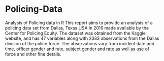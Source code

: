 # Policing-Data
Analysis of Policing data in R
This report aims to provide an analysis of a policing data set from Dallas, Texas USA in 2016 made available by the Center for Policing Equity. The dataset was obtained from the Kaggle website, and has 47 variables along with 2383 observations from the Dallas division of the police force. The observations vary from incident date and time, officer gender and rate, subject gender and rate as well as use of force and other fine details. 

